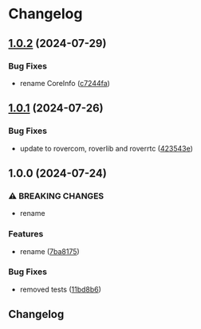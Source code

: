 # Changelog

## [1.0.2](https://github.com/VU-ASE/transceiver/compare/v1.0.1...v1.0.2) (2024-07-29)


### Bug Fixes

* rename CoreInfo ([c7244fa](https://github.com/VU-ASE/transceiver/commit/c7244fa244b87065d1c701c7359628a24eb217bc))

## [1.0.1](https://github.com/VU-ASE/transceiver/compare/v1.0.0...v1.0.1) (2024-07-26)


### Bug Fixes

* update to rovercom, roverlib and roverrtc ([423543e](https://github.com/VU-ASE/transceiver/commit/423543e529b9562c69ab380f912d73392dbe4236))

## 1.0.0 (2024-07-24)


### ⚠ BREAKING CHANGES

* rename

### Features

* rename ([7ba8175](https://github.com/VU-ASE/transceiver/commit/7ba81759d26d2ea7c99a1f39120ec972cdfbafa2))


### Bug Fixes

* removed tests ([11bd8b6](https://github.com/VU-ASE/transceiver/commit/11bd8b619cab3745948f5c03e0c1390055be8fc0))

## Changelog
